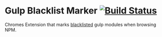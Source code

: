 Gulp Blacklist Marker [![Build Status](https://travis-ci.org/sirLisko/gulp-blacklist-marker.svg)](https://travis-ci.org/sirLisko/gulp-blacklist-marker)
========

Chromes Extension that marks [blacklisted](https://github.com/gulpjs/plugins/blob/master/src/blackList.json) gulp modules when browsing NPM.